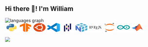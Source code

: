 ## Hi there 🖖! I'm William

<div align="left">
  <img src="https://github-readme-stats.vercel.app/api/top-langs?locale=en&hide_title=true&layout=compact&card_width=320&langs_count=8&theme=github_dark&hide_border=true&username=FelipeWcosta&hide=jupyter%20notebook,tex" height="170" alt="languages graph"  />
</div>

<div align="left">
  <img src="https://github.com/devicons/devicon/blob/master/icons/python/python-original.svg" height="30" width="42" alt="arduino logo"  />
  <img src="https://github.com/devicons/devicon/blob/master/icons/tensorflow/tensorflow-original.svg" height="30" width="42" alt="git logo"  />
  <img src="https://github.com/devicons/devicon/blob/master/icons/ubuntu/ubuntu-plain.svg" height="30" width="42" alt="jupyter logo"  />
  <img src="https://github.com/devicons/devicon/blob/master/icons/vscode/vscode-original.svg" height="30" width="42" alt="tensorflow logo"  />
  <img src="https://github.com/devicons/devicon/blob/master/icons/pandas/pandas-original.svg" height="30" width="42" alt="vscode logo"  />
  <img src="https://github.com/devicons/devicon/blob/master/icons/numpy/numpy-original.svg" height="30" width="42" alt="embeddedc logo"  />
  <img src="https://github.com/devicons/devicon/blob/master/icons/latex/latex-original.svg" height="30" width="42" alt="azure logo"  />
  <img src="https://github.com/devicons/devicon/blob/master/icons/jupyter/jupyter-original.svg" height="30" width="42" alt="flask logo"  />
  <img src="https://github.com/devicons/devicon/blob/master/icons/arduino/arduino-original.svg" height="30" width="42" alt="jenkins logo"  />
  <img src="https://github.com/devicons/devicon/blob/master/icons/matlab/matlab-original.svg" height="30" width="42" alt="pandas logo"  />
</div>


<p align="left">   <img alingn="center" src="https://profile-counter.glitch.me/FelipeWcosta/count.svg" /></p>
